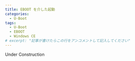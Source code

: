 ```yaml
---
title: EBOOT を介した起動
categories:
  - U-Boot
tags:
  - U-Boot
  - EBOOT
  - Windows CE
# excerpt: "記事が書けたらこの行をアンコメントして記入してください"
---
```



Under Construction
